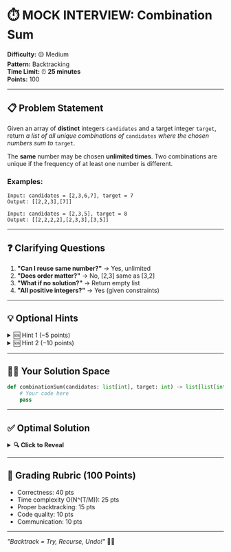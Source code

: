 # ⏱️ MOCK INTERVIEW: Combination Sum

**Difficulty:** 🟡 Medium  
**Pattern:** Backtracking  
**Time Limit:** ⏰ **25 minutes**  
**Points:** 100

---

## 📋 Problem Statement

Given an array of **distinct** integers `candidates` and a target integer `target`, return *a list of all unique combinations of* `candidates` *where the chosen numbers sum to* `target`.

The **same** number may be chosen **unlimited times**. Two combinations are unique if the frequency of at least one number is different.

### Examples:

```
Input: candidates = [2,3,6,7], target = 7
Output: [[2,2,3],[7]]

Input: candidates = [2,3,5], target = 8
Output: [[2,2,2,2],[2,3,3],[3,5]]
```

---

## ❓ Clarifying Questions

1. **"Can I reuse same number?"** → Yes, unlimited
2. **"Does order matter?"** → No, [2,3] same as [3,2]
3. **"What if no solution?"** → Return empty list
4. **"All positive integers?"** → Yes (given constraints)

---

## 💡 Optional Hints

<details>
<summary>🆘 Hint 1 (−5 points)</summary>

Use **backtracking** to explore all combinations. Pass a `start` index to avoid duplicates.

</details>

<details>
<summary>🆘 Hint 2 (−10 points)</summary>

```python
def backtrack(path, start, remaining):
    if remaining == 0:
        result.append(path.copy())
        return
    for i in range(start, len(candidates)):
        backtrack(path + [candidates[i]], i, remaining - candidates[i])
```

</details>

---

## 🧑‍💻 Your Solution Space

```python
def combinationSum(candidates: list[int], target: int) -> list[list[int]]:
    # Your code here
    pass
```

---

## ✅ Optimal Solution

<details>
<summary><b>🔍 Click to Reveal</b></summary>

```python
def combinationSum(candidates: list[int], target: int) -> list[list[int]]:
    result = []
    
    def backtrack(path, start, remaining):
        if remaining == 0:
            result.append(path.copy())
            return
        if remaining < 0:
            return
        
        for i in range(start, len(candidates)):
            path.append(candidates[i])
            backtrack(path, i, remaining - candidates[i])
            path.pop()
    
    backtrack([], 0, target)
    return result
```

</details>

---

## 🎯 Grading Rubric (100 Points)

- Correctness: 40 pts
- Time complexity O(N^(T/M)): 25 pts
- Proper backtracking: 15 pts
- Code quality: 10 pts
- Communication: 10 pts

---

*"Backtrack = Try, Recurse, Undo!"* 🎯✨
